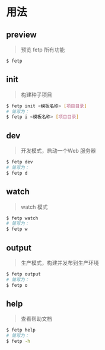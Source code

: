 
# 用法

## preview

> 预览 fetp 所有功能

```bash
$ fetp
```


## init

> 构建种子项目

```bash
$ fetp init <模板名称> [项目目录]
# 简写为：
$ fetp i <模板名称> [项目目录]
```

## dev

> 开发模式，启动一个Web 服务器

```bash
$ fetp dev
# 简写为：
$ fetp d
```

## watch

> watch 模式

```bash
$ fetp watch
# 简写为：
$ fetp w
```

## output

> 生产模式，构建并发布到生产环境

```bash
$ fetp output
# 简写为：
$ fetp o
```

## help

> 查看帮助文档

```bash
$ fetp help
# 简写为：
$ fetp -h
```

